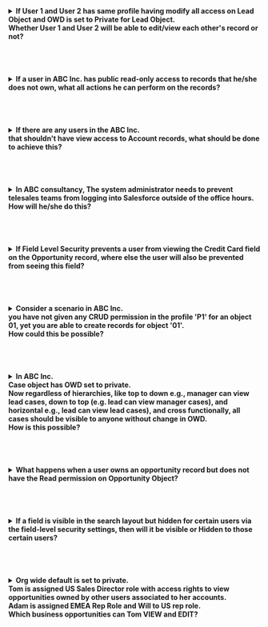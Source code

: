 <details>
<summary> <b> If User 1 and User 2 has same profile having modify all access on Lead Object and OWD is set to Private for Lead Object.
<br/> Whether User 1 and User 2 will be able to edit/view each other's record or not?</b> </summary>
<p>  
  
Answer: Yes, they will be able to view/edit each other's record. Modify all will out rule private OWD.

</p>
</details>

<br/>

<br/>

<br/>

<br/>


<details>
<summary> <b> If a user in ABC Inc. has public read-only access to records that he/she does not own, what all actions he can perform on the records? </b> </summary>
<p>  
Answer:

- The user can still view the record but not edit it.
  
- The user can search for the record.

- The user can report on the record.
</p>
</details>

<br/>

<br/>

<br/>

<br/>


<details>
<summary> <b> If there are any users in the ABC Inc.
<br/> that shouldn't have view access to Account records, what should be done to achieve this? </b> </summary>
<p>
  
Answer: OWD for Accounts should be set to Private.
</p>
</details>

<br/>

<br/>

<br/>

<br/>


<details>
<summary> <b> In ABC consultancy, The system administrator needs to prevent telesales teams from logging into Salesforce outside of the office hours. 
<br/> How will he/she do this?  </b> </summary>
<p>
  
Answer: System administrator can add the range of IP addresses to the team's profiles
</p>
</details>

<br/>

<br/>

<br/>

<br/>


<details>
<summary> <b> If Field Level Security prevents a user from viewing the Credit Card field on the Opportunity record, where else the user will also be prevented from seeing this field? </b> </summary>
<p>
  
Answer: User will also be prevented to see this field in the related list, In search results, in reports and in list views.
</p>
</details>  

<br/>

<br/>

<br/>

<br/>


<details>
<summary> <b> Consider a scenario in ABC Inc. 
<br/> you have not given any CRUD permission in the profile 'P1' for an object 01, yet you are able to create records for object '01'.
<br/> How could this be possible? </b> </summary>
<p>
  
Answer:
Any permission with respect to CRUD - Create / Read / Update / Delete of the object is possible only through permission set or Profile.
If we are able to create records in an object then the Create Permission in either Profile or in Permission Set should be enabled.
</p>
</details>

<br/>

<br/>

<br/>

<br/>


<details>
<summary> <b>   In ABC Inc. 
<br/> Case object has OWD set to private. 
<br/> Now regardless of hierarchies, like top to down e.g., manager can view lead cases, down to top (e.g. lead can view manager cases), and horizontal e.g., lead can view lead cases), and cross functionally, all cases should be visible to anyone without change in OWD.
<br/> How is this possible?  </b> </summary>
<p>
  
Answer: Create a criteria-based sharing rule where give access to "Roles and subordinates" to the head of department, this will let everyone access case regardless of hierarchy.
</p>
</details>

<br/>

<br/>

<br/>

<br/>


<details>
<summary> <b> What happens when a user owns an opportunity record but does not have the Read permission on Opportunity Object? </b> </summary>
<p>  

Answer:User is not able to see the Opportunity Record.
</p>
</details>

<br/>

<br/>

<br/>

<br/>


<details>
<summary> <b> If a field is visible in the search layout but hidden for certain users via the field-level security settings, then will it be visible or Hidden to those certain users?
 </b> </summary>
<p>
  
Answer: The field-level security overrides the search layout, and the field will be hidden for those users.
</p>
</details>  

<br/>

<br/>

<br/>

<br/>


<details>
<summary> <b> Org wide default is set to private. 
<br/> Tom is assigned US Sales Director role with access rights to view opportunities owned by other users associated to her accounts. 
<br/> Adam is assigned EMEA Rep Role and Will to US rep role. 
<br/>  Which business opportunities can Tom VIEW and EDIT? </b> </summary>
<p>
  
Answer:
Tom can edit and view her own opportunities.
Tom can edit and view Will's opportunities. Tom can View but cannot edit Adam's opportunities.
</p>
</details>











